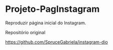 # Projeto-PagInstagram
Reproduzir página inicial do Instagram.

Repositório original

https://github.com/SpruceGabriela/instagram-dio
